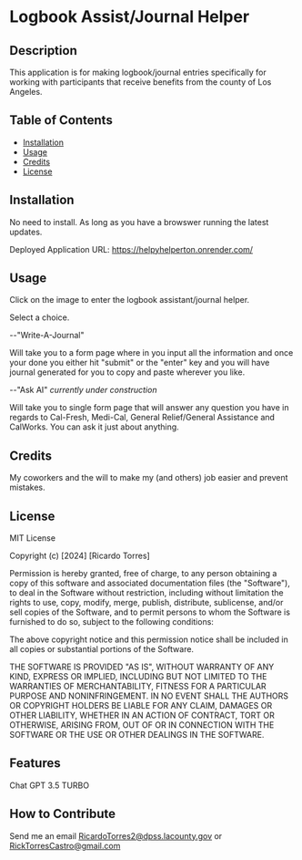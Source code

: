 # Logbook Assist/Journal Helper

## Description

This application is for making logbook/journal entries specifically for working with participants that receive benefits from the county of Los Angeles.

## Table of Contents 

- [Installation](#installation)
- [Usage](#usage)
- [Credits](#credits)
- [License](#license)

## Installation

No need to install. As long as you have a browswer running the latest updates.

Deployed Application URL: https://helpyhelperton.onrender.com/

## Usage

Click on the image to enter the logbook assistant/journal helper. 

Select a choice.

--"Write-A-Journal"

Will take you to a form page where in you input all the information and once your done you either hit "submit" or the "enter" key and you will have 
journal generated for you to copy and paste wherever you like. 

--"Ask AI" *currently under construction*

Will take you to single form page that will answer any question you have in regards to Cal-Fresh, Medi-Cal, General Relief/General Assistance and CalWorks. You can ask it just about anything. 

## Credits

My coworkers and the will to make my (and others) job easier and prevent mistakes. 

## License

MIT License

Copyright (c) [2024] [Ricardo Torres]

Permission is hereby granted, free of charge, to any person obtaining a copy
of this software and associated documentation files (the "Software"), to deal
in the Software without restriction, including without limitation the rights
to use, copy, modify, merge, publish, distribute, sublicense, and/or sell
copies of the Software, and to permit persons to whom the Software is
furnished to do so, subject to the following conditions:

The above copyright notice and this permission notice shall be included in all
copies or substantial portions of the Software.

THE SOFTWARE IS PROVIDED "AS IS", WITHOUT WARRANTY OF ANY KIND, EXPRESS OR
IMPLIED, INCLUDING BUT NOT LIMITED TO THE WARRANTIES OF MERCHANTABILITY,
FITNESS FOR A PARTICULAR PURPOSE AND NONINFRINGEMENT. IN NO EVENT SHALL THE
AUTHORS OR COPYRIGHT HOLDERS BE LIABLE FOR ANY CLAIM, DAMAGES OR OTHER
LIABILITY, WHETHER IN AN ACTION OF CONTRACT, TORT OR OTHERWISE, ARISING FROM,
OUT OF OR IN CONNECTION WITH THE SOFTWARE OR THE USE OR OTHER DEALINGS IN THE
SOFTWARE.

## Features

Chat GPT 3.5 TURBO

## How to Contribute

Send me an email RicardoTorres2@dpss.lacounty.gov or RickTorresCastro@gmail.com